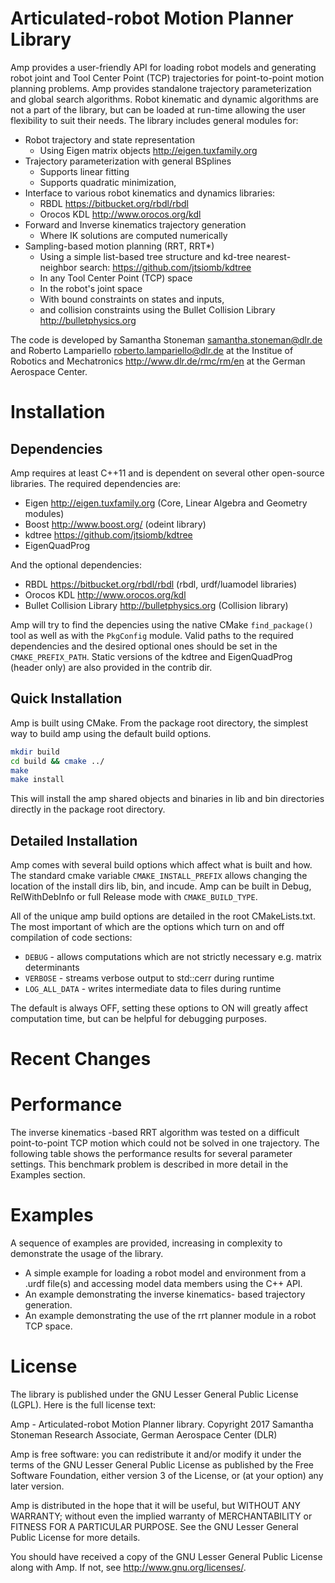 
Articulated-robot Motion Planner Library
===============================================================================

Amp provides a user-friendly API for loading robot models and generating robot 
joint and Tool Center Point (TCP) trajectories for point-to-point motion 
planning problems. Amp provides standalone trajectory parameterization and 
global search algorithms. Robot kinematic and dynamic algorithms are not a part 
of the library, but can be loaded at run-time allowing the user flexibility to 
suit their needs. The library includes general modules for: 

* Robot trajectory and state representation
  * Using Eigen matrix objects http://eigen.tuxfamily.org 
* Trajectory parameterization with general BSplines
  * Supports linear fitting
  * Supports quadratic minimization,  
* Interface to various robot kinematics and dynamics libraries:
  * RBDL https://bitbucket.org/rbdl/rbdl
  * Orocos KDL http://www.orocos.org/kdl 
* Forward and Inverse kinematics trajectory generation
  * Where IK solutions are computed numerically
* Sampling-based motion planning (RRT, RRT*)
  * Using a simple list-based tree structure and kd-tree nearest-neighbor search: https://github.com/jtsiomb/kdtree  
  * In any Tool Center Point (TCP) space
  * In the robot's joint space
  * With bound constraints on states and inputs, 
  * and collision constraints using the Bullet Collision Library http://bulletphysics.org  

The code is developed by Samantha Stoneman <samantha.stoneman@dlr.de> and 
Roberto Lampariello <roberto.lampariello@dlr.de> at the Institue of Robotics 
and Mechatronics http://www.dlr.de/rmc/rm/en at the German Aerospace Center. 
 

Installation
===============================================================================

Dependencies
-------------
Amp requires at least C++11 and is dependent on several other open-source 
libraries. The required dependencies are:

* Eigen http://eigen.tuxfamily.org (Core, Linear Algebra and Geometry modules)  
* Boost http://www.boost.org/ (odeint library)
* kdtree https://github.com/jtsiomb/kdtree 
* EigenQuadProg 

And the optional dependencies:
* RBDL https://bitbucket.org/rbdl/rbdl (rbdl, urdf/luamodel libraries)
* Orocos KDL http://www.orocos.org/kdl 
* Bullet Collision Library http://bulletphysics.org  (Collision library)

Amp will try to find the depencies using the native CMake `find_package()` tool as
well as with the `PkgConfig` module. Valid paths to the required dependencies and 
the desired optional ones should be set in the `CMAKE_PREFIX_PATH`. Static versions 
of the kdtree and EigenQuadProg (header only) are also provided in the contrib dir. 

Quick Installation
-------------------
Amp is built using CMake. From the package root directory, the simplest way to 
build amp using the default build options.

``` sh
mkdir build
cd build && cmake ../ 
make 
make install
```
This will install the amp shared objects and binaries in lib and bin
directories directly in the package root directory. 

Detailed Installation
----------------------
Amp comes with several build options which affect what is built and how. The
standard cmake variable `CMAKE_INSTALL_PREFIX` allows changing the location of the
install dirs lib, bin, and incude. Amp can be built in Debug, RelWithDebInfo or
full Release mode with `CMAKE_BUILD_TYPE`.

All of the unique amp build options are detailed in the root CMakeLists.txt. The
most important of which are the options which turn on and off compilation of
code sections: 

* `DEBUG` - allows computations which are not strictly necessary e.g. matrix determinants
* `VERBOSE` - streams verbose output to std::cerr during runtime
* `LOG_ALL_DATA` - writes intermediate data to files during runtime 

The default is always OFF, setting these options to ON will greatly affect 
computation time, but can be helpful for debugging purposes. 


Recent Changes
===============================================================================



Performance
===============================================================================

The inverse kinematics -based RRT algorithm was tested on a difficult
point-to-point TCP motion which could not be solved in one trajectory. The
following table shows the performance results for several parameter settings.
This benchmark problem is described in more detail in the Examples section. 


Examples
===============================================================================

A sequence of examples are provided, increasing in complexity to demonstrate
the usage of the library. 

* A simple example for loading a robot model and environment from a .urdf file(s) and accessing model data members using the C++ API.
* An example demonstrating the inverse kinematics- based trajectory generation.
* An example demonstrating the use of the rrt planner module in a robot TCP space.


License
===============================================================================

The library is published under the GNU Lesser General Public License (LGPL).
Here is the full license text:

Amp - Articulated-robot Motion Planner library.
Copyright 2017 Samantha Stoneman
Research Associate, German Aerospace Center (DLR)

Amp is free software: you can redistribute it and/or modify
it under the terms of the GNU Lesser General Public License as published by
the Free Software Foundation, either version 3 of the License, or
(at your option) any later version.

Amp is distributed in the hope that it will be useful,
but WITHOUT ANY WARRANTY; without even the implied warranty of
MERCHANTABILITY or FITNESS FOR A PARTICULAR PURPOSE.  See the
GNU Lesser General Public License for more details.

You should have received a copy of the GNU Lesser General Public License
along with Amp. If not, see http://www.gnu.org/licenses/.
